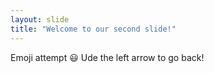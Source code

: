 ```yaml
---
layout: slide
title: "Welcome to our second slide!"
---
```

Emoji attempt :smiley:
Ude the left arrow to go back!
